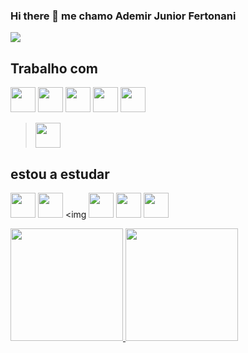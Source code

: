 ### Hi there 👋 me chamo Ademir Junior Fertonani  
<a href="https://www.linkedin.com/in/ademirfertonani/-98a92393" target="_blank"><img src="https://img.shields.io/badge/-LinkedIn-%230077B5?style=for-the-badge&logo=linkedin&logoColor=white" target="_blank"></a> 

## Trabalho com
<img src="https://cdn.jsdelivr.net/gh/devicons/devicon/icons/html5/html5-original.svg"  width="40" height="40"/>  <img src="https://cdn.jsdelivr.net/gh/devicons/devicon/icons/css3/css3-original.svg" width="40" height="40"/>  <img src="https://cdn.jsdelivr.net/gh/devicons/devicon/icons/javascript/javascript-original.svg"  width="40" height="40"/>   <img src="https://cdn.jsdelivr.net/gh/devicons/devicon/icons/nodejs/nodejs-original.svg" width="40" height="40"/>  <img src="https://cdn.jsdelivr.net/gh/devicons/devicon/icons/angularjs/angularjs-original.svg" width="40" height="40"/>
> <img src="https://cdn.jsdelivr.net/gh/devicons/devicon/icons/mysql/mysql-original.svg" width="40" height="40"/>

## estou a estudar
<img src="https://cdn.jsdelivr.net/gh/devicons/devicon/icons/java/java-original-wordmark.svg" width="40" height="40"/>   <img src="https://cdn.jsdelivr.net/gh/devicons/devicon/icons/cplusplus/cplusplus-original.svg" width="40" height="40" />  <img   <img src="https://cdn.jsdelivr.net/gh/devicons/devicon/icons/mongodb/mongodb-original-wordmark.svg" width="40" height="40"/> <img src="https://cdn.jsdelivr.net/gh/devicons/devicon/icons/webpack/webpack-original.svg" width="40" height="40" />  <img src="https://cdn.jsdelivr.net/gh/devicons/devicon/icons/python/python-original-wordmark.svg" width="40" height="40" />



  <a href="https://github.com/jrfertonani">
  <img height="180em" src="https://github-readme-stats.vercel.app/api?username=jrfertonani&show_icons=true&theme=dracula&include_all_commits=true&count_private=true"/>
  <img height="180em" src="https://github-readme-stats.vercel.app/api/top-langs/?username=jrfertonani&layout=compact&langs_count=7&theme=dracula"/>
</div>

##

<div style="display: inline_block"><br>
